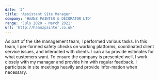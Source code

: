 ```yaml
---
date: '3'
title: 'Assistant Site Manager'
company: 'HAANZ PAINTER & DECORATOR LTD'
range: 'July 2020 - March 2021'
url: 'http://haanzpainter.co.uk'
---
```


As part of the site management team, I performed various tasks. In this team, I per-formed safety checks on working platforms, coordinated client service issues, and interacted with clients. I can also provide estimates for what customers want. To ensure the company is presented well, I work closely with my manager and provide him with regular feedback. I participate in site meetings heavily and provide infor-mation when necessary.
